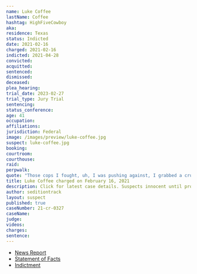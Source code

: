 ```yaml
---
name: Luke Coffee
lastName: Coffee
hashtag: HighFiveCowboy
aka:
residence: Texas
status: Indicted
date: 2021-02-16
charged: 2021-02-16
indicted: 2021-04-28
convicted:
acquitted:
sentenced:
dismissed:
deceased:
plea_hearing:
trial_date: 2023-02-27
trial_type: Jury Trial
sentencing:
status_conference:
age: 41
occupation:
affiliations:
jurisdiction: Federal
image: /images/preview/luke-coffee.jpg
suspect: luke-coffee.jpg
booking:
courtroom:
courthouse:
raid:
perpwalk:
quote: "Those cops I fought, uh, I was pushing against, I grabbed a crutch. And I went in and pushed against the line. I pushed all against the line and was, like, trying to drive them back, and God gave me some supernatural energy, and they sprayed in my eyes"
title: Luke Coffee charged on February 16, 2021
description: Click for latest case details. Suspects innocent until proven guilty.
author: seditiontrack
layout: suspect
published: true
caseNumber: 21-cr-0327
caseName:
judge:
videos:
charges:
sentence:
---
```

- [News Report](https://www.thedailybeast.com/luke-coffee-fledgling-actor-from-texas-bashed-a-cop-during-capitol-riot-prosecutors-allege)
- [Statement of Facts](https://www.justice.gov/usao-dc/case-multi-defendant/file/1378546/download)
- [Indictment](https://www.justice.gov/usao-dc/case-multi-defendant/file/1404986/download)
